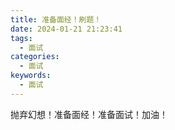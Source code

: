 ```yaml
---
title: 准备面经！刷题！
date: 2024-01-21 21:23:41
tags:
  - 面试
categories:
  - 面试
keywords:
  - 面试
---
```

抛弃幻想！准备面经！准备面试！加油！


